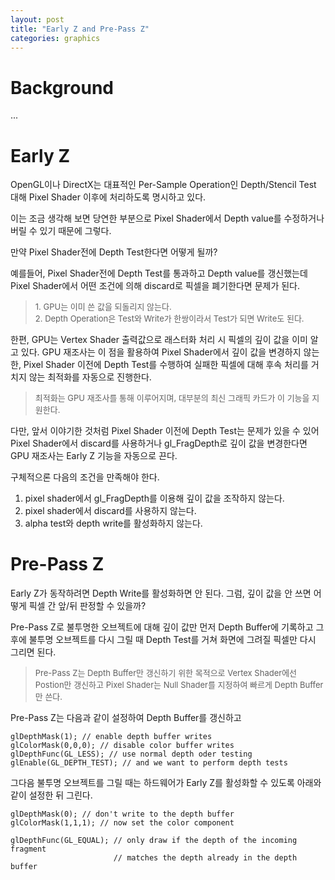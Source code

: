 ```yaml
---
layout: post
title: "Early Z and Pre-Pass Z"
categories: graphics
---
```


# Background

...

<!--
Pixel Shader는 화면의 한 픽셀당 색상을 결정한다. 

그 색상은 GPU에 Mesh를 그리는 명령으로부터 시작하여 화면상 그려질 영역을 정하고 레스터라이즈 처리를 통해 Pixel Shader 프로그램이 실행된 뒤 

Foreground Rendering에서 한 화면의 

Foreground Rendering에서 Light를 처리할 때
-->

# Early Z

<!-- begin_excerpt -->

OpenGL이나 DirectX는 대표적인 Per-Sample Operation인 Depth/Stencil Test 대해 Pixel Shader 이후에 처리하도록 명시하고 있다.

<!-- end_excerpt -->

이는 조금 생각해 보면 당연한 부분으로 Pixel Shader에서 Depth value를 수정하거나 버릴 수 있기 때문에 그렇다. 

만약 Pixel Shader전에 Depth Test한다면 어떻게 될까?

예를들어, Pixel Shader전에 Depth Test를 통과하고 Depth value를 갱신했는데 Pixel Shader에서 어떤 조건에 의해 discard로 픽셀을 폐기한다면 문제가 된다. 

> <font size="2"> 
> 1. GPU는 이미 쓴 값을 되돌리지 않는다. <br>
> 2. Depth Operation은 Test와 Write가 한쌍이라서 Test가 되면 Write도 된다.
> </font>

한편, GPU는 Vertex Shader 출력값으로 래스터화 처리 시 픽셀의 깊이 값을 이미 알고 있다. GPU 재조사는 이 점을 활용하여 Pixel Shader에서 깊이 값을 변경하지 않는 한, Pixel Shader 이전에 Depth Test를 수행하여 실패한 픽셀에 대해 후속 처리를 거치지 않는 최적화를 자동으로 진행한다.

> <font size="2"> 
>  최적화는 GPU 재조사를 통해 이루어지며, 대부분의 최신 그래픽 카드가 이 기능을 지원한다.
> </font>

다만, 앞서 이야기한 것처럼 Pixel Shader 이전에 Depth Test는 문제가 있을 수 있어 Pixel Shader에서 discard를 사용하거나 gl_FragDepth로 깊이 값을 변경한다면 GPU 재조사는 Early Z 기능을 자동으로 끈다.

구체적으론 다음의 조건을 만족해야 한다.

1. pixel shader에서 gl_FragDepth를 이용해 깊이 값을 조작하지 않는다. 
2. pixel shader에서 discard를 사용하지 않는다.
3. alpha test와 depth write를 활성화하지 않는다.

# Pre-Pass Z

Early Z가 동작하려면 Depth Write를 활성화하면 안 된다. 그럼, 깊이 값을 안 쓰면 어떻게 픽셀 간 앞/뒤 판정할 수 있을까?

Pre-Pass Z로 불투명한 오브젝트에 대해 깊이 값만 먼저 Depth Buffer에 기록하고 그 후에 불투명 오브젝트를 다시 그릴 때 Depth Test를 거쳐 화면에 그려질 픽셀만 다시 그리면 된다.

> <font size="2"> 
> Pre-Pass Z는 Depth Buffer만 갱신하기 위한 목적으로 Vertex Shader에선 Postion만 갱신하고 Pixel Shader는 Null Shader를 지정하여 빠르게 Depth Buffer만 쓴다. 
> </font>

Pre-Pass Z는 다음과 같이 설정하여 Depth Buffer를 갱신하고

```
glDepthMask(1); // enable depth buffer writes
glColorMask(0,0,0); // disable color buffer writes
glDepthFunc(GL_LESS); // use normal depth oder testing
glEnable(GL_DEPTH_TEST); // and we want to perform depth tests
```

그다음 불투명 오브젝트를 그릴 때는 하드웨어가 Early Z를 활성화할 수 있도록 아래와 같이 설정한 뒤 그린다.

```
glDepthMask(0); // don't write to the depth buffer
glColorMask(1,1,1); // now set the color component

glDepthFunc(GL_EQUAL); // only draw if the depth of the incoming fragment
                       // matches the depth already in the depth buffer
```